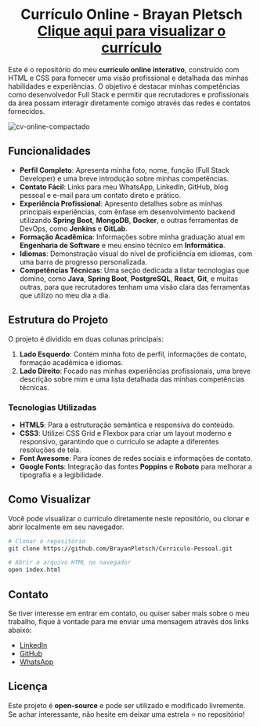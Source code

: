 <h1 align="center">
  Currículo Online - Brayan Pletsch<br/>
  <a href="https://brayan-curriculo-online.vercel.app/" target="_blank">Clique aqui para visualizar o currículo</a>
</h1>

Este é o repositório do meu **currículo online interativo**, construído com HTML e CSS para fornecer uma visão profissional e detalhada das minhas habilidades e experiências. O objetivo é destacar minhas competências como desenvolvedor Full Stack e permitir que recrutadores e profissionais da área possam interagir diretamente comigo através das redes e contatos fornecidos.

![cv-online-compactado](https://github.com/user-attachments/assets/724bcf6e-6e4f-4b34-9f0b-172125a4975b)

## Funcionalidades

- **Perfil Completo**: Apresenta minha foto, nome, função (Full Stack Developer) e uma breve introdução sobre minhas competências.
- **Contato Fácil**: Links para meu WhatsApp, LinkedIn, GitHub, blog pessoal e e-mail para um contato direto e prático.
- **Experiência Profissional**: Apresento detalhes sobre as minhas principais experiências, com ênfase em desenvolvimento backend utilizando **Spring Boot**, **MongoDB**, **Docker**, e outras ferramentas de DevOps, como **Jenkins** e **GitLab**.
- **Formação Acadêmica**: Informações sobre minha graduação atual em **Engenharia de Software** e meu ensino técnico em **Informática**.
- **Idiomas**: Demonstração visual do nível de proficiência em idiomas, com uma barra de progresso personalizada.
- **Competências Técnicas**: Uma seção dedicada a listar tecnologias que domino, como **Java**, **Spring Boot**, **PostgreSQL**, **React**, **Git**, e muitas outras, para que recrutadores tenham uma visão clara das ferramentas que utilizo no meu dia a dia.

## Estrutura do Projeto

O projeto é dividido em duas colunas principais:
1. **Lado Esquerdo**: Contém minha foto de perfil, informações de contato, formação acadêmica e idiomas.
2. **Lado Direito**: Focado nas minhas experiências profissionais, uma breve descrição sobre mim e uma lista detalhada das minhas competências técnicas.

### Tecnologias Utilizadas

- **HTML5**: Para a estruturação semântica e responsiva do conteúdo.
- **CSS3**: Utilizei CSS Grid e Flexbox para criar um layout moderno e responsivo, garantindo que o currículo se adapte a diferentes resoluções de tela.
- **Font Awesome**: Para ícones de redes sociais e informações de contato.
- **Google Fonts**: Integração das fontes **Poppins** e **Roboto** para melhorar a tipografia e a legibilidade.

## Como Visualizar

Você pode visualizar o currículo diretamente neste repositório, ou clonar e abrir localmente em seu navegador.

```bash
# Clonar o repositório
git clone https://github.com/BrayanPletsch/Curriculo-Pessoal.git

# Abrir o arquivo HTML no navegador
open index.html
```

## Contato

Se tiver interesse em entrar em contato, ou quiser saber mais sobre o meu trabalho, fique à vontade para me enviar uma mensagem através dos links abaixo:

- [LinkedIn](https://www.linkedin.com/in/brayan-pletsch/)
- [GitHub](https://github.com/BrayanPletsch)
- [WhatsApp](https://wa.me/5561999177159)

## Licença

Este projeto é **open-source** e pode ser utilizado e modificado livremente. Se achar interessante, não hesite em deixar uma estrela ⭐ no repositório!
